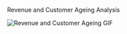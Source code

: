 Revenue and Customer Ageing Analysis

![Revenue and Customer Ageing GIF](https://user-images.githubusercontent.com/86163277/145590554-a4b916d9-43ca-4349-8d55-bd5ba5ee102d.gif)
